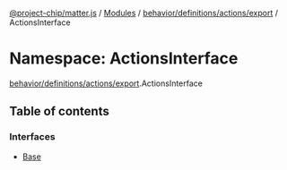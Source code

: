 [@project-chip/matter.js](../README.md) / [Modules](../modules.md) / [behavior/definitions/actions/export](behavior_definitions_actions_export.md) / ActionsInterface

# Namespace: ActionsInterface

[behavior/definitions/actions/export](behavior_definitions_actions_export.md).ActionsInterface

## Table of contents

### Interfaces

- [Base](../interfaces/behavior_definitions_actions_export.ActionsInterface.Base.md)
